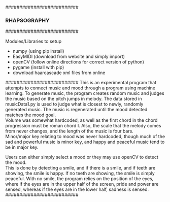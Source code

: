 ##########################
###    RHAPSOGRAPHY    ###
##########################

Modules/Libraries to setup
 - numpy (using pip install)
 - EasyMIDI (download from website and simply import)
 - openCV (follow online directions for correct version of python)
 - pygame (install with pip)
 - download haarcascade xml files from online

##########################
This is an experimental program that attempts to connect music and mood through 
a program using machine learning.  To generate music, the program creates random 
music and judges the music based on the pitch jumps in melody.  The data stored 
in musicData1.py is used to judge what is closest to newly, randomly generated 
music.  The music is regenerated until the mood detected matches the mood goal.  
Volume was somewhat hardcoded, as well as the first chord in the chord progression 
must be roman chord I.  Also, the scale that the melody comes from never changes, 
and the length of the music is four bars.  
Minor/major key relating to mood was never hardcoded, though much of the sad and
powerful music is minor key, and happy and peaceful music tend to be in major key.  

Users can either simply select a mood or they may use openCV to detect the mood.  
This is done by detecting a smile, and if there is a smile, and if teeth are showing, 
the smile is happy.  If no teeth are showing, the smile is simply peaceful.  With
no smile, the program relies on the position of the eyes, where if the eyes are in
the upper half of the screen, pride and power are sensed, whereas if the eyes are in
the lower half, sadness is sensed.  
##########################
